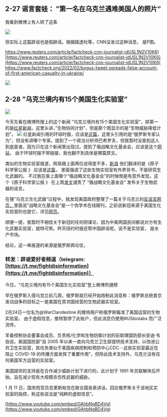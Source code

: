 ## 2-27 谣言套娃： ”第一名在乌克兰遇难美国人的照片“
我看到微博上有人转了这条

![](_media/8c1448751869e4723af8e4e7b32e5eec_MD5.png)

但实际上这篇辟谣也是假辟谣。根据路透社等，CNN没发过这种消息， 是P图。

https://www.reuters.com/article/factcheck-cnn-journalist-idUSL1N2V10K6)[https://www.reuters.com/article/factcheck-cnn-journalist-idUSL1N2V10K6](https://www.reuters.com/article/factcheck-cnn-journalist-idUSL1N2V10K6)
https://www.factcheck.org/2022/02/bogus-tweet-spreads-false-account-of-first-american-casualty-in-ukraine/

![](_media/5ea2be384d893ba7be20d6c0b9038f7a_MD5.png)


## 2-28 ”乌克兰境内有15个美国生化实验室“
![](_media/5f44a7bc9ac8c6056d5c4341ed745cd6_MD5.png)

今天先看在微博热搜上的这个新闻 ”乌克兰境内有15个美国生化实验室“，排第一的是[红星新闻](https://static.cdsb.com/micropub/Articles/202202/d5c1d777934e9e2d8b938e184113aefc.html)，这里头讲，”生物协同计划”，但是那个图显示的是“生物威胁降低计划”。
![](_media/97081d530c2db3496fa7c847947bcfa0_MD5.png)
红星新闻引用的环球时报，应该是[这篇](https://world.huanqiu.com/article/46zoknDDBly)，这里头引用的是“俄罗斯专家认为”，但没有讲哪个专家。提到了一个政治分析师巴希罗夫，但我暂时没查到这人到底是谁，因为只在这个新闻里出现过。提到了俄战略文化基金会，应该是这个[网站](https://www.strategic-culture.org/)， 由于环球时报不带链接，我也翻不到具体是哪篇原文。

类似的生物实验室报道，网易跟上面两位说得差不多，[新浪](https://news.sina.com.cn/w/2022-02-26/doc-imcwiwss3083013.shtml) 他们翻译的是《原子科学家公报 》 应该是[这篇](https://thebulletin.org/2022/02/us-official-russian-invasion-of-ukraine-risks-release-of-dangerous-pathogens/)， 里面强调了这些生物实验室有外界背书，不是研究生化武器的。 不过我在查上面哪个“俄战略文化基金会”的时候倒是有意外发现，这个《原子科学家公报 》 在上周[发文](https://thebulletin.org/2022/02/russian-media-spreading-disinformation-about-us-bioweapons-as-troops-mass-near-ukraine/)谴责了 “俄战略文化基金会“ 发布关于生物武器的谣言。

在搜”乌克兰生化武器“过程中，我发现美国政府整理了一篇关于乌克兰的[反谣言网页，](https://www.state.gov/translations/chinese/%E4%BA%8B%E5%AE%9E%E4%B8%8E%E8%B0%8E%E8%A8%80%EF%BC%9A%E4%BF%84%E7%BD%97%E6%96%AF%E7%82%AE%E5%88%B6%E5%85%B3%E4%BA%8E%E4%B9%8C%E5%85%8B%E5%85%B0%E7%9A%84%E8%99%9A%E5%81%87%E4%BF%A1%E6%81%AF/)里面说”战略文化基金会“是一个伪学术在线期刊，之前说新冠来源于美国生化实验室的也是它，详见[网页](https://e.america.gov/t/ViewEmail/i/B253AE94519376FD2540EF23F30FEDED/F2AB8F86DC5635A4AF060D6555554232)。

顺便一提，我暂时不相信关于新冠的任何阴谋论，因为中美两国民间都说对方有生化武器实验室，就特可笑。昨天纽约时报还帮中国辟谣呢，说不是实验室， 是水产市场。

结论，这一串报道的来源是俄罗斯舆论仗。

### 转发：辟谣爱好者频道（telegram: [](https://t.me/fightdisinformation)[https://t.me/fightdisinformation](https://t.me/fightdisinformation)）

今日，“乌克兰境内有15个美国生化实验室”登上微博热搜榜

早在俄罗斯入侵乌克兰前几周，俄罗斯就已经开始炮制此消息称：俄罗斯总统普京 发动战争的目标之一是美国在其邻国经营的生物武器实验室。

2月24日一位名为@WarClandestine 的推特用户称俄罗斯瞄准了美国运营的生物实验室。 由于虚假信息，推特暂停了此账户，但此消息仍使用#USbiolabs 而广泛流传。

军备控制协会董事会成员、负责核/化学和生物防御计划的前助理国防部长安迪·韦伯说，美国国防部”自 2005 年以来一直向乌克兰卫生部提供技术支持，以改进公共卫生实验室，其任务类似于美国疾病控制和预防中心CDC⋯这些实验室最近在阻止 COVID-19 的传播方面发挥了重要作用”，但除此技术支持外，乌克兰没有任何美国军方运营的实验室。

美国提供的支持是在合作减少威胁计划下进行的，此计划于 1991 年苏联解体后开始，旨在减少现有大规模杀伤性武器的威胁。

1 月 11 日，国务院官员克里斯帕克在联合国发表讲话，回应俄罗斯关于该地区实验室的指控，称这些说法是“纯粹的虚假信息”。

[](https://www.youtube.com/embed/GAhbNgBD4Vg)[https://www.youtube.com/embed/GAhbNgBD4Vg](https://www.youtube.com/embed/GAhbNgBD4Vg)